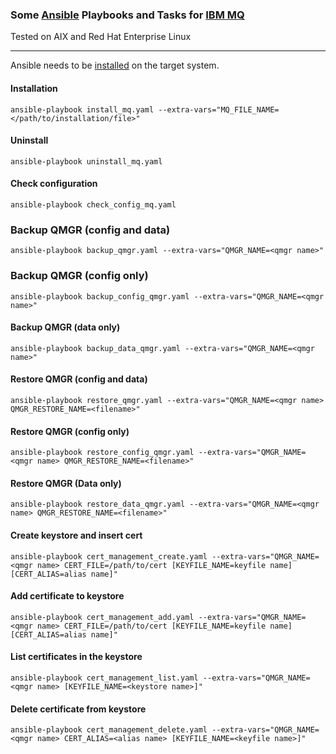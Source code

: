 ### Some [Ansible](https://www.ansible.com) Playbooks and Tasks for [IBM MQ](https://www.ibm.com/products/mq)

Tested on AIX and Red Hat Enterprise Linux

---

Ansible needs to be [installed](https://docs.ansible.com/ansible/latest/installation_guide/intro_installation.html) on the target system.

#### Installation
```
ansible-playbook install_mq.yaml --extra-vars="MQ_FILE_NAME=</path/to/installation/file>"
```

#### Uninstall
```
ansible-playbook uninstall_mq.yaml
```

#### Check configuration
```
ansible-playbook check_config_mq.yaml
```

### Backup QMGR (config and data)
```
ansible-playbook backup_qmgr.yaml --extra-vars="QMGR_NAME=<qmgr name>"
```

### Backup QMGR (config only)
```
ansible-playbook backup_config_qmgr.yaml --extra-vars="QMGR_NAME=<qmgr name>"
```

#### Backup QMGR (data only)
```
ansible-playbook backup_data_qmgr.yaml --extra-vars="QMGR_NAME=<qmgr name>"
```

#### Restore QMGR (config and data)
```
ansible-playbook restore_qmgr.yaml --extra-vars="QMGR_NAME=<qmgr name> QMGR_RESTORE_NAME=<filename>"
```

#### Restore QMGR (config only)
```
ansible-playbook restore_config_qmgr.yaml --extra-vars="QMGR_NAME=<qmgr name> QMGR_RESTORE_NAME=<filename>"
```

#### Restore QMGR (Data only)
```
ansible-playbook restore_data_qmgr.yaml --extra-vars="QMGR_NAME=<qmgr name> QMGR_RESTORE_NAME=<filename>"
```

#### Create keystore and insert cert
```
ansible-playbook cert_management_create.yaml --extra-vars="QMGR_NAME=<qmgr name> CERT_FILE=/path/to/cert [KEYFILE_NAME=keyfile name] [CERT_ALIAS=alias name]"
```

#### Add certificate to keystore
```
ansible-playbook cert_management_add.yaml --extra-vars="QMGR_NAME=<qmgr name> CERT_FILE=/path/to/cert [KEYFILE_NAME=keyfile name] [CERT_ALIAS=alias name]"
```

#### List certificates in the keystore
```
ansible-playbook cert_management_list.yaml --extra-vars="QMGR_NAME=<qmgr name> [KEYFILE_NAME=<keystore name>]"
```

#### Delete certificate from keystore
```
ansible-playbook cert_management_delete.yaml --extra-vars="QMGR_NAME=<qmgr name> CERT_ALIAS=<alias name> [KEYFILE_NAME=<keyfile name>]"
```
